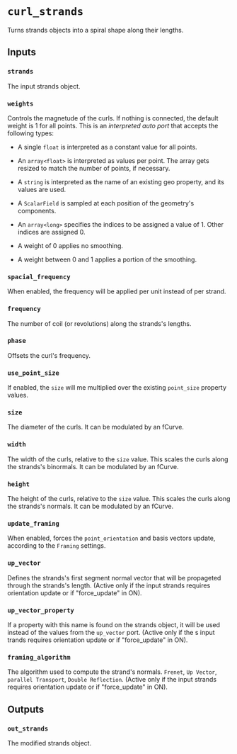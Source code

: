 # `curl_strands`

Turns strands objects into a spiral shape along their lengths. 

## Inputs

### `strands`
The input strands object.

### `weights`
Controls the magnetude of the curls.
If nothing is connected, the default weight is 1 for all points. This is an *interpreted auto port* that accepts the following types:
- A single `float` is interpreted as a constant value for all points.
- An `array<float>` is interpreted as values per point. The array gets resized to match the number of points, if necessary.
- A `string` is interpreted as the name of an existing geo property, and its values are used.
- A `ScalarField` is sampled at each position of the geometry's components.
- An `array<long>` specifies the indices to be assigned a value of 1. Other indices are assigned 0.

- A weight of 0 applies no smoothing.
- A weight between 0 and 1 applies a portion of the smoothing.

### `spacial_frequency`
When enabled, the frequency will be applied per unit instead of per strand.

### `frequency`
The number of coil (or revolutions) along the strands's lengths.

### `phase`
Offsets the curl's frequency.

### `use_point_size`
If enabled, the `size` will me multiplied over the existing `point_size` property values.

### `size`
The diameter of the curls. It can be modulated by an fCurve.

### `width`
The width of the curls, relative to the `size` value. This scales the curls along the strands's binormals.
It can be modulated by an fCurve.

### `height`
The height of the curls, relative to the `size` value. This scales the curls along the strands's normals.
It can be modulated by an fCurve.

### `update_framing`
When enabled, forces the `point_orientation` and basis vectors update, according to the `Framing` settings.

### `up_vector`
Defines the strands's first segment normal vector that will be propageted through the strands's length. (Active only if the input strands requires orientation update or if "force_update" in ON).

### `up_vector_property`
If a property with this name is found on the strands object, it will be used instead of the values from the `up_vector` port. (Active only if the s input trands requires orientation update or if "force_update" in ON).

### `framing_algorithm`
The algorithm used to compute the strand's normals. `Frenet`, `Up Vector`, `parallel Transport`, `Double Reflection`. (Active only if the  input strands requires orientation update or if "force_update" in ON).

## Outputs

### `out_strands`
The modified strands object.
